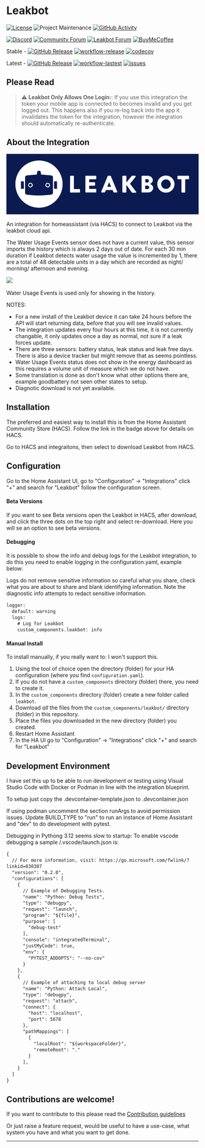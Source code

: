 # Leakbot
[![License][license-shield]](LICENSE)
![Project Maintenance][maintenance-shield]
[![GitHub Activity][commits-shield]][commits]

[![Discord][discord-shield]][discord]
[![Community Forum][forum-shield]][forum]
[![Leakbot Forum][leakbot-forum-shield]][leakbot-forum]
[![BuyMeCoffee][buymecoffeebadge]][buymecoffee]

Stable -
[![GitHub Release][stable-release-shield]][releases]
[![workflow-release]][workflows-release]
[![codecov][codecov-shield]][codecov-link]

Latest -
[![GitHub Release][latest-release-shield]][releases]
[![workflow-lastest]][workflows]
[![issues][issues-shield]][issues-link]

## Please Read

> :warning: **Leakbot Only Allows One Login:**: If you use this integration the token your mobile app is connected to becomes invalid and you get logged out. This happens also if you re-log back into the app it invalidates the token for the integration, however the integration should automatically re-authenticate.

## About the Integration
![leakbot][leakbotimg]

An integration for homeassistant (via HACS) to connect to Leakbot via the leakbot cloud api.

The Water Usage Events sensor does not have a current value, this sensor imports the history which is always 2 days out of date. For each 30 min duration if Leakbot detects water usage the value is incremented by 1, there are a total of 48 detectable units in a day which are recorded as night/ morning/ afternoon and evening.

![][waterusageimg]

Water Usage Events is used only for showing in the history.

NOTES:
- For a new install of the Leakbot device it can take 24 hours before the API will start returning data, before that you will see invalid values.
- The integration updates every four hours at this time, it is not currently changable, it only updates once a day as normal, not sure if a leak forces update.
- There are three sensors: battery status, leak status and leak free days. There is also a device tracker but might remove that as seems pointless.
- Water Usage Events status does not show in the energy dashboard as this requires a volume unit of measure which we do not have.
- Some translation is done as don't know what other options there are, example goodbattery not seen other states to setup.
- Diagnotic download is not yet available.

## Installation
The preferred and easiest way to install this is from the Home Assistant Community Store (HACS).  Follow the link in the badge above for details on HACS.

Go to HACS and integraitons, then select to download Leakbot from HACS.

## Configuration
Go to the Home Assistant UI, go to "Configuration" -> "Integrations" click "+" and search for "Leakbot" follow the configuration screen.

#### Beta Versions
If you want to see Beta versions open the Leakbot in HACS, after download, and click the three dots on the top right and select re-download. Here you will se an option to see beta versions.

#### Debugging
It is possible to show the info and debug logs for the Leakbot integration, to do this you need to enable logging in the configuration.yaml, example below:

Logs do not remove sensitive information so careful what you share, check what you are about to share and blank identifying information.  Note the diagnostic info attempts to redact sensitive information.

```
logger:
  default: warning
  logs:
    # Log for Leakbot
    custom_components.leakbot: info
```

#### Manual Install
To install manually, if you really want to: I won't support this.
1. Using the tool of choice open the directory (folder) for your HA configuration (where you find `configuration.yaml`).
2. If you do not have a `custom_components` directory (folder) there, you need to create it.
3. In the `custom_components` directory (folder) create a new folder called `leakbot`.
4. Download _all_ the files from the `custom_components/leakbot/` directory (folder) in this repository.
5. Place the files you downloaded in the new directory (folder) you created.
6. Restart Home Assistant
7. In the HA UI go to "Configuration" -> "Integrations" click "+" and search for "Leakbot"

## Development Environment
I have set this up to be able to run development or testing using Visual Studio Code with Docker or Podman in line with the integration blueprint.

To setup just copy the .devcontainer-template.json to .devcontainer.json

If using podman uncomment the section runArgs to avoid permission issues.
Update BUILD_TYPE to "run" to run an instance of Home Assistant and "dev" to do development with pytest.

Debugging in Pythong 3.12 seems slow to startup:
To enable vscode debugging a sample /.vscode/launch.json is:
```
{
  // For more information, visit: https://go.microsoft.com/fwlink/?linkid=830387
  "version": "0.2.0",
  "configurations": [
    {
      // Example of Debugging Tests.
      "name": "Python: Debug Tests",
      "type": "debugpy",
      "request": "launch",
      "program": "${file}",
      "purpose": [
        "debug-test"
      ],
      "console": "integratedTerminal",
      "justMyCode": true,
      "env": {
        "PYTEST_ADDOPTS": "--no-cov"
      }
    },
    {
      // Example of attaching to local debug server
      "name": "Python: Attach Local",
      "type": "debugpy",
      "request": "attach",
      "connect": {
        "host": "localhost",
        "port": 5678
      },
      "pathMappings": [
        {
          "localRoot": "${workspaceFolder}",
          "remoteRoot": "."
        }
      ],
    }
  ]
}
```


## Contributions are welcome!
If you want to contribute to this please read the [Contribution guidelines](CONTRIBUTING.md)

Or just raise a feature request, would be useful to have a use-case, what system you have and what you want to get done.

***

[leakbotimg]: https://github.com/home-assistant/brands/blob/master/custom_integrations/leakbot/logo.png
[leakbot]: https://github.com/sHedC/homeassistant-leakbot
[waterusageimg]: https://github.com/sHedC/homeassistant-leakbot/blob/main/history.png

[commits-shield]: https://img.shields.io/github/commit-activity/y/sHedC/homeassistant-leakbot?style=for-the-badge
[commits]: https://github.com/shedc/homeassistant-leakbot/commits/main
[license-shield]: https://img.shields.io/github/license/sHedC/homeassistant-leakbot.svg?style=for-the-badge
[maintenance-shield]: https://img.shields.io/badge/maintainer-Richard%20Holmes%20%40shedc-blue.svg?style=for-the-badge

[buymecoffee]: https://www.buymeacoffee.com/sHedC
[buymecoffeebadge]: https://img.shields.io/badge/buy%20me%20a%20coffee-donate-yellow.svg?style=for-the-badge

[hacs]: https://github.com/custom-components/hacs
[hacsbadge]: https://img.shields.io/badge/HACS-Default-orange.svg?style=for-the-badge
[discord]: https://discord.gg/Qa5fW2R
[discord-shield]: https://img.shields.io/discord/330944238910963714.svg?style=for-the-badge
[forum-shield]: https://img.shields.io/badge/community-forum-brightgreen.svg?style=for-the-badge
[forum]: https://community.home-assistant.io/

[leakbot-forum-shield]: https://img.shields.io/badge/leakbot-forum-brightgreen.svg?style=for-the-badge
[leakbot-forum]: https://community.home-assistant.io/t/leakbot-integration

[codecov-shield]: https://codecov.io/gh/sHedC/homeassistant-leakbot/branch/main/graph/badge.svg?token=Z7VVO035GY
[codecov-link]: https://codecov.io/gh/sHedC/homeassistant-leakbot

[issues-shield]: https://img.shields.io/github/issues/shedc/homeassistant-leakbot?style=flat
[issues-link]: https://github.com/sHedC/homeassistant-leakbot/issues

[releases]: https://github.com/shedc/homeassistant-leakbot/releases
[stable-release-shield]: https://img.shields.io/github/v/release/shedc/homeassistant-leakbot?style=flat
[latest-release-shield]: https://img.shields.io/github/v/release/shedc/homeassistant-leakbot?include_prereleases&style=flat

[workflows]: https://github.com/sHedC/homeassistant-leakbot/actions/workflows/validate.yml/badge.svg
[workflow-lastest]: https://github.com/sHedC/homeassistant-leakbot/actions/workflows/validate.yml/badge.svg
[workflows-release]: https://github.com/sHedC/homeassistant-leakbot/actions/workflows/release.yml/badge.svg
[workflow-release]: https://github.com/sHedC/homeassistant-leakbot/actions/workflows/release.yml/badge.svg
